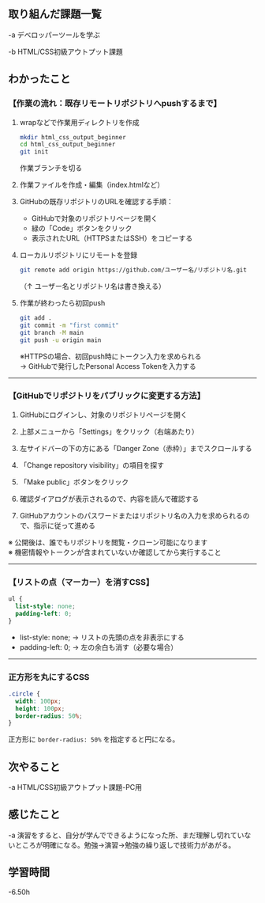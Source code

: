 
## 取り組んだ課題一覧  
-a  デベロッパーツールを学ぶ

-b HTML/CSS初級アウトプット課題

## わかったこと

### 【作業の流れ：既存リモートリポジトリへpushするまで】

1. wrapなどで作業用ディレクトリを作成  
   ```bash
   mkdir html_css_output_beginner
   cd html_css_output_beginner
   git init
   ```

   作業ブランチを切る  

2. 作業ファイルを作成・編集（index.htmlなど）  

3. GitHubの既存リポジトリのURLを確認する手順：  

   - GitHubで対象のリポジトリページを開く  
   - 緑の「Code」ボタンをクリック  
   - 表示されたURL（HTTPSまたはSSH）をコピーする  

4. ローカルリポジトリにリモートを登録  
   ```bash
   git remote add origin https://github.com/ユーザー名/リポジトリ名.git
   ```
   （↑ ユーザー名とリポジトリ名は書き換える）  

5. 作業が終わったら初回push  
   ```bash
   git add .
   git commit -m "first commit"
   git branch -M main
   git push -u origin main
   ```

   ※HTTPSの場合、初回push時にトークン入力を求められる  
   → GitHubで発行したPersonal Access Tokenを入力する  

---

### 【GitHubでリポジトリをパブリックに変更する方法】

1. GitHubにログインし、対象のリポジトリページを開く  

2. 上部メニューから「Settings」をクリック（右端あたり）  

3. 左サイドバーの下の方にある「Danger Zone（赤枠）」までスクロールする  

4. 「Change repository visibility」の項目を探す  

5. 「Make public」ボタンをクリック  

6. 確認ダイアログが表示されるので、内容を読んで確認する  

7. GitHubアカウントのパスワードまたはリポジトリ名の入力を求められるので、指示に従って進める  

※ 公開後は、誰でもリポジトリを閲覧・クローン可能になります  
※ 機密情報やトークンが含まれていないか確認してから実行すること  

---

### 【リストの点（マーカー）を消すCSS】

```css
ul {
  list-style: none;
  padding-left: 0;
}
```

- list-style: none; → リストの先頭の点を非表示にする  
- padding-left: 0;  → 左の余白も消す（必要な場合）  

---

### 正方形を丸にするCSS

```css
.circle {
  width: 100px;
  height: 100px;
  border-radius: 50%;
}
```

正方形に `border-radius: 50%` を指定すると円になる。

## 次やること
-a  HTML/CSS初級アウトプット課題-PC用

## 感じたこと
-a  演習をすると、自分が学んでできるようになった所、まだ理解し切れていないところが明確になる。勉強→演習→勉強の繰り返しで技術力があがる。

## 学習時間
-6.50h
